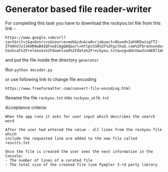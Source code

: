 # Generator based file reader-writer

For completing this task you have to download the rockyou.txt file from this link - 

```
https://www.google.com/url?sa=t&rct=j&q=&esrc=s&source=web&cd=&cad=rja&uact=8&ved=2ahUKEwisgfT2-ZT4AhVJxIsKHR9wB4IQFnoECAgQAQ&url=https%3A%2F%2Fgithub.com%2Fbrannondorsey%2Fnaive-hashcat%2Freleases%2Fdownload%2Fdata%2Frockyou.txt&usg=AOvVaw3snAERl1mU6Ccr4WFEazBd
```
and put the file inside the directory ```generator```

Run
```python decoder.py```

or use following link to change file encoding

```https://www.freeformatter.com/convert-file-encoding.html```

Rename the file ```rockyou.txt``` into ```rockyou_utf8.txt```

Acceptance criteria:

    When the app runs it asks for user input which describes the search word

    After the user had entered the value - all lines from the rockyou file which
    include the requested line are added to the new file called results.txt

    Once the file is created the user sees the next information in the Console:
    - The number of lines of a cerated file
    - The total size of the created file (use Pympler 3-rd party library

